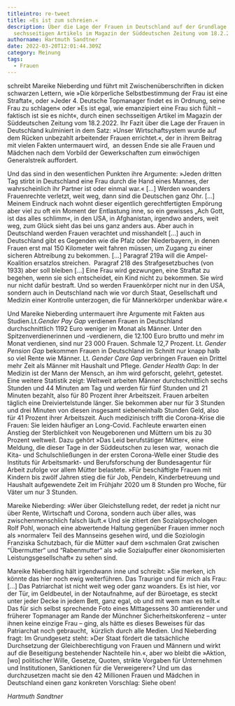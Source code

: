 ```yaml
---
titleintro: re-tweet
title: »Es ist zum schreien.«
description: Über die Lage der Frauen in Deutschland auf der Grundlage eines
  sechsseitigen Artikels im Magazin der Süddeutschen Zeitung vom 18.2.2022
authorname: Hartmuth Sandtner
date: 2022-03-20T12:01:44.309Z
category: Meinung
tags:
  - Frauen
---
```

schreibt Mareike Nieberding und führt mit Zwischenüberschriften in dicken schwarzen Lettern, wie »Die körperliche Selbstbestimmung der Frau ist eine Straftat«, oder »Jeder 4. Deutsche Topmanager findet es in Ordnung, seine Frau zu schlagen« oder »Es ist egal, wie emanzipiert eine Frau sich fühlt – faktisch ist sie es nicht«, durch einen sechsseitigen Artikel im Magazin der Süddeutschen Zeitung vom 18.2.2022. Ihr Fazit über die Lage der Frauen in Deutschland kulminiert in dem Satz: »Unser Wirtschaftsystem wurde auf dem Rücken unbezahlt arbeitender Frauen errichtet.«, der in ihrem Beitrag mit vielen Fakten untermauert wird,  an dessen Ende sie alle Frauen und Mädchen nach dem Vorbild der Gewerkschaften zum einwöchigen Generalstreik auffordert. 

Und das sind in den wesentlichen Punkten ihre Argumente: »Jeden dritten Tag stirbt in Deutschland eine Frau durch die Hand eines Mannes, der wahrscheinlich ihr Partner ist oder einmal war.« \[...] Werden woanders Frauenrechte verletzt, weit weg, dann sind die Deutschen ganz Ohr. \[...] Meinem Eindruck nach wohnt dieser eigentlich gerechtfertigten Empörung aber viel zu oft ein Moment der Entlastung inne, so ein gewisses „Ach Gott, ist das alles schlimm«, in den USA, in Afghanistan, irgendwo anders, weit weg, zum Glück sieht das bei uns ganz anders aus. Aber auch in Deutschland werden Frauen verachtet und misshandelt \[...] auch in Deutschland gibt es Gegenden wie die Pfalz oder Niederbayern, in denen Frauen erst mal 150 Kilometer weit fahren müssen, um Zugang zu einer sicheren Abtreibung zu bekommen. \[...] Paragraf 219a will die Ampel-Koalition ersatzlos streichen.  Paragraf 218 des Strafgesetzbuches (von 1933) aber soll bleiben \[...] Eine Frau wird gezwungen, eine Straftat zu begehen, wenn sie sich entscheidet, ein Kind nicht zu bekommen. Sie wird nur nicht dafür bestraft. Und so werden Frauenkörper nicht nur in den USA, sondern auch in Deutschland nach wie vor durch Staat, Gesellschaft und Medizin einer Kontrolle unterzogen, die für Männerkörper undenkbar wäre.«

Und Mareike Nieberding untermauert ihre Argumente mit Fakten aus Studien.Lt.*Gender Pay Gap* verdienen Frauen in Deutschland durchschnittlich 1192 Euro weniger im Monat als Männer. Unter den Spitzenverdienerinnen und -verdienern, die 12.100 Euro brutto und mehr im Monat verdienen, sind nur 23 000 Frauen. Schmale 12,7 Prozent. Lt. *Gender Pension Gap* bekommen Frauen in Deutschland im Schnitt nur knapp halb so viel Rente wie Männer. Lt. *Gender Care Gap* verbringen Frauen ein Drittel mehr Zeit als Männer mit Haushalt und Pflege. *Gender Health Gap*: In der Medizin ist der Mann der Mensch, an ihm wird geforscht, gelehrt, getestet. Eine weitere Statistik zeigt: Weltweit arbeiten Männer durchschnittlich sechs Stunden und 44 Minuten am Tag und werden für fünf Stunden und 21 Minuten bezahlt, also für 80 Prozent ihrer Arbeitszeit. Frauen arbeiten täglich eine Dreiviertelstunde länger. Sie bekommen aber nur für 3 Stunden und drei Minuten von diesen insgesamt siebeneinhalb Stunden Geld, also für 41 Prozent ihrer Arbeitszeit. Auch medizinisch trifft die Corona-Krise die Frauen: Sie leiden häufiger an Long-Covid. Fachleute erwarten einen Anstieg der Sterblichkeit von Neugeborenen und Müttern um bis zu 30 Prozent weltweit. Dazu gehört »Das Leid berufstätiger Mütter«, eine Meldung, die dieser Tage in der Süddeutschen zu lesen war,  wonach die Kita- und Schulschließungen in der ersten Corona-Welle einer Studie des Instituts für Arbeitsmarkt- und Berufsforschung der Bundesagentur für Arbeit zufolge vor allem Mütter belastete. »Für beschäftigte Frauen mit Kindern bis zwölf Jahren stieg die für Job, Pendeln, Kinderbetreuung und Haushalt aufgewendete Zeit im Frühjahr 2020 um 8 Stunden pro Woche, für Väter um nur 3 Stunden.

Mareike Nieberding: »Wer über Gleichstellung redet, der redet ja nicht nur über Rente, Wirtschaft und Corona, sondern auch über alles, was zwischenmenschlich falsch läuft.« Und sie zitiert den Sozialpsychologen Rolf Pohl, wonach eine abwertende Haltung gegenüber Frauen immer noch als »normaler« Teil des Mannseins gesehen wird, und die Soziologin Franziska Schutzbach, für die Mütter »auf dem »schmalen Grat zwischen “Übermutter“ und “Rabenmutter“ als »die Sozialpuffer einer ökonomisierten Leistungsgesellschaft« zu sehen sind. 

Mareike Nieberding hält irgendwann inne und schreibt: »Sie merken, ich könnte das hier noch ewig weiterführen. Das Traurige und für mich als Frau: \[...] Das Patriarchat ist nicht weit weg oder ganz woanders. Es ist hier, vor der Tür, im Geldbeutel, in der Notaufnahme, auf der Büroetage, es steckt unter jeder Decke in jedem Bett, ganz egal, ob und mit wem man es teilt.« Das für sich selbst sprechende Foto eines Mittagessens 30 amtierender und früherer Topmanager am Rande der Münchner Sicherheitskonferenz – unter ihnen keine einzige Frau – ging, als hätte es dieses Beweises für das Patriarchat noch gebraucht,  kürzlich durch alle Medien. Und Nieberding fragt: Im Grundgesetz steht: »Der Staat fördert die tatsächliche Durchsetzung der Gleichberechtigung von Frauen und Männern und wirkt auf die Beseitigung bestehender Nachteile hin.«, aber wo bleibt die »Aktion, \[wo] politischer Wille, Gesetze, Quoten, strikte Vorgaben für Unternehmen und Institutionen, Sanktionen für die Verweigerer«? Und um das durchzusetzen macht sie den 42 Millionen Frauen und Mädchen in Deutschland einen ganz konkreten Vorschlag: Siehe oben!

*Hartmuth Sandtner*